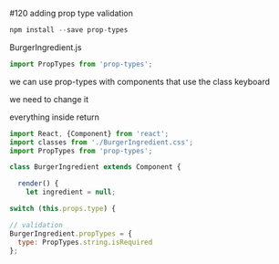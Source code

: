 #120 adding prop type validation

```js
npm install --save prop-types
```

BurgerIngredient.js

```js
import PropTypes from 'prop-types';
```

we can use prop-types with components that use the class keyboard

we need to change it

everything inside return

```js
import React, {Component} from 'react';
import classes from './BurgerIngredient.css';
import PropTypes from 'prop-types';

class BurgerIngredient extends Component {

  render() {
    let ingredient = null;
```

```js
switch (this.props.type) {
```

```js
// validation
BurgerIngredient.propTypes = {
  type: PropTypes.string.isRequired
};
```








